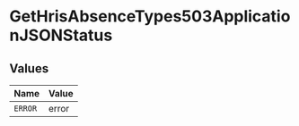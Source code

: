 # GetHrisAbsenceTypes503ApplicationJSONStatus


## Values

| Name    | Value   |
| ------- | ------- |
| `ERROR` | error   |